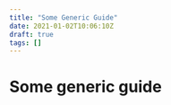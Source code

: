 ```yaml
---
title: "Some Generic Guide"
date: 2021-01-02T10:06:10Z
draft: true
tags: []
---
```


# Some generic guide
